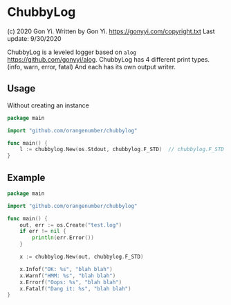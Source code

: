 # ChubbyLog

(c) 2020 Gon Yi.
Written by Gon Yi. <https://gonyyi.com/copyright.txt>
Last update: 9/30/2020  

ChubbyLog is a leveled logger based on `alog` <https://github.com/gonyyi/alog>.
ChubbyLog has 4 different print types. (info, warn, error, fatal)
And each has its own output writer.


## Usage

Without creating an instance

```go
package main

import "github.com/orangenumber/chubbylog"

func main() {
	l := chubbylog.New(os.Stdout, chubbylog.F_STD)  // chubbylog.F_STD is a standard flag (F_TIME | F_DATE | F_PREFIX)
}
```


## Example


```go
package main

import "github.com/orangenumber/chubbylog"

func main() {
	out, err := os.Create("test.log")
	if err != nil {
		println(err.Error())
	}

	x := chubbylog.New(out, chubbylog.F_STD)

	x.Infof("OK: %s", "blah blah")
	x.Warnf("HMM: %s", "blah blah")
	x.Errorf("Oops: %s", "blah blah")
	x.Fatalf("Dang it: %s", "blah blah")
}
```

